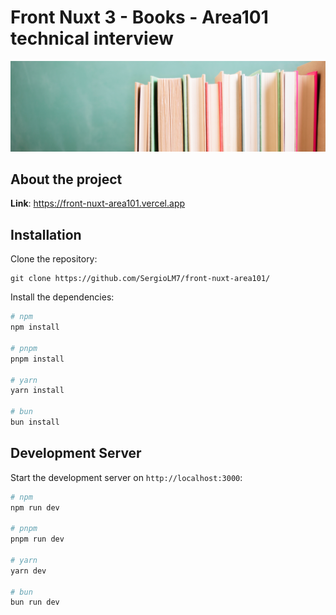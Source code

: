 # Front Nuxt 3 - Books - Area101 technical interview
<a href="https://front-nuxt-area101.vercel.app" target="_blank" align="center"/> <img src="./public/images/defaultInteriorBanner.jpg" alt="banner readme"/></a> 

## About the project
**Link**: https://front-nuxt-area101.vercel.app

## Installation
Clone the repository:

```
git clone https://github.com/SergioLM7/front-nuxt-area101/

```

Install the dependencies:

```bash
# npm
npm install

# pnpm
pnpm install

# yarn
yarn install

# bun
bun install
```

## Development Server

Start the development server on `http://localhost:3000`:

```bash
# npm
npm run dev

# pnpm
pnpm run dev

# yarn
yarn dev

# bun
bun run dev
```
